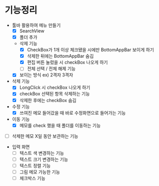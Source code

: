 # 기능정리
- 툴바 활용하여 메뉴 만들기
  - [x] SearchView
  - [x] 폴더 추가
  - 삭제 기능
    - [x] CheckBox가 1개 이상 체크됐을 시에만 BottomAppBar 보이게 하기
    - [x] 삭제한 뒤에는 BottomAppBar 숨김
    - [x] 편집 버튼 눌렀을 시 checkBox 나오게 하기
    - [ ] 전체 선택 / 전체 해제 기능
  - [x] 보이는 방식 ex) 2격자 3격자
- 삭제 기능
  - [x] LongClick 시 checkBox 나오게 하기
  - [x] checkBox 선택된 항목 삭제하는 기능
  - [x] 삭제한 후에는 checkBox 숨김
- 수정 기능
  - [x] 쓰여진 메모 들어갔을 때 바로 수정화면으로 들어가는 기능
- 이동 기능
  - [x] 메모를 check 했을 때 폴더를 이동하는 기능
- [ ] 삭제한 메모 X일 동안 보관하는 기능
- 입력 화면
  - [ ] 텍스트 색 변경하는 기능
  - [ ] 텍스트 크기 변경하는 기능
  - [ ] 텍스트 정렬 기능
  - [ ] 그림 메모 가능한 기능
  - [ ] 체크박스 기능